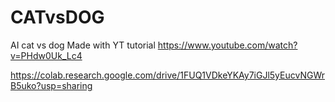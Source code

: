 # CATvsDOG
AI cat vs dog
Made with YT tutorial
https://www.youtube.com/watch?v=PHdw0Uk_Lc4

https://colab.research.google.com/drive/1FUQ1VDkeYKAy7iGJl5yEucvNGWrB5uko?usp=sharing

